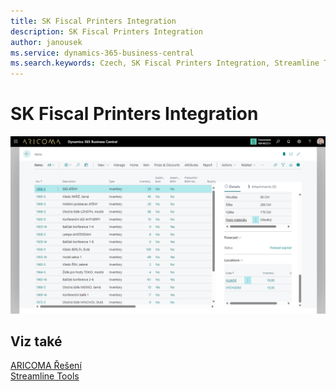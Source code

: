 ```yaml
---
title: SK Fiscal Printers Integration
description: SK Fiscal Printers Integration
author: janousek
ms.service: dynamics-365-business-central
ms.search.keywords: Czech, SK Fiscal Printers Integration, Streamline Tools
---
```

# SK Fiscal Printers Integration



![Přehled zboží](media/SalesPack4_1280x720.png)

## Viz také
[ARICOMA Řešení](../index.md)  
[Streamline Tools](../StreamlineTools/streamlinetools.md)  
